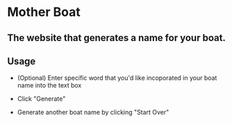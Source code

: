 # Mother Boat

## The website that generates a name for your boat.

## Usage

- (Optional) Enter specific word that you'd like
  incoporated in your boat name into the text box

- Click "Generate"

- Generate another boat name by clicking "Start Over"
